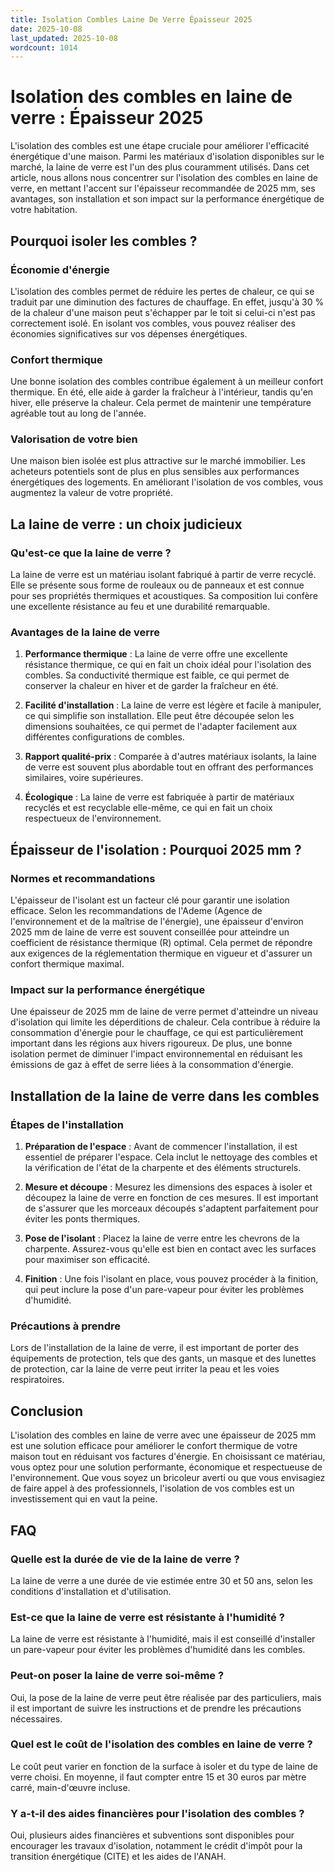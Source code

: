 ```yaml
---
title: Isolation Combles Laine De Verre Épaisseur 2025
date: 2025-10-08
last_updated: 2025-10-08
wordcount: 1014
---
```


# Isolation des combles en laine de verre : Épaisseur 2025

L'isolation des combles est une étape cruciale pour améliorer l'efficacité énergétique d'une maison. Parmi les matériaux d'isolation disponibles sur le marché, la laine de verre est l'un des plus couramment utilisés. Dans cet article, nous allons nous concentrer sur l'isolation des combles en laine de verre, en mettant l'accent sur l'épaisseur recommandée de 2025 mm, ses avantages, son installation et son impact sur la performance énergétique de votre habitation.

## Pourquoi isoler les combles ?

### Économie d'énergie

L'isolation des combles permet de réduire les pertes de chaleur, ce qui se traduit par une diminution des factures de chauffage. En effet, jusqu'à 30 % de la chaleur d'une maison peut s'échapper par le toit si celui-ci n'est pas correctement isolé. En isolant vos combles, vous pouvez réaliser des économies significatives sur vos dépenses énergétiques.

### Confort thermique

Une bonne isolation des combles contribue également à un meilleur confort thermique. En été, elle aide à garder la fraîcheur à l'intérieur, tandis qu'en hiver, elle préserve la chaleur. Cela permet de maintenir une température agréable tout au long de l'année.

### Valorisation de votre bien

Une maison bien isolée est plus attractive sur le marché immobilier. Les acheteurs potentiels sont de plus en plus sensibles aux performances énergétiques des logements. En améliorant l'isolation de vos combles, vous augmentez la valeur de votre propriété.

## La laine de verre : un choix judicieux

### Qu'est-ce que la laine de verre ?

La laine de verre est un matériau isolant fabriqué à partir de verre recyclé. Elle se présente sous forme de rouleaux ou de panneaux et est connue pour ses propriétés thermiques et acoustiques. Sa composition lui confère une excellente résistance au feu et une durabilité remarquable.

### Avantages de la laine de verre

1. **Performance thermique** : La laine de verre offre une excellente résistance thermique, ce qui en fait un choix idéal pour l'isolation des combles. Sa conductivité thermique est faible, ce qui permet de conserver la chaleur en hiver et de garder la fraîcheur en été.

2. **Facilité d'installation** : La laine de verre est légère et facile à manipuler, ce qui simplifie son installation. Elle peut être découpée selon les dimensions souhaitées, ce qui permet de l'adapter facilement aux différentes configurations de combles.

3. **Rapport qualité-prix** : Comparée à d'autres matériaux isolants, la laine de verre est souvent plus abordable tout en offrant des performances similaires, voire supérieures.

4. **Écologique** : La laine de verre est fabriquée à partir de matériaux recyclés et est recyclable elle-même, ce qui en fait un choix respectueux de l'environnement.

## Épaisseur de l'isolation : Pourquoi 2025 mm ?

### Normes et recommandations

L'épaisseur de l'isolant est un facteur clé pour garantir une isolation efficace. Selon les recommandations de l'Ademe (Agence de l'environnement et de la maîtrise de l'énergie), une épaisseur d'environ 2025 mm de laine de verre est souvent conseillée pour atteindre un coefficient de résistance thermique (R) optimal. Cela permet de répondre aux exigences de la réglementation thermique en vigueur et d'assurer un confort thermique maximal.

### Impact sur la performance énergétique

Une épaisseur de 2025 mm de laine de verre permet d'atteindre un niveau d'isolation qui limite les déperditions de chaleur. Cela contribue à réduire la consommation d'énergie pour le chauffage, ce qui est particulièrement important dans les régions aux hivers rigoureux. De plus, une bonne isolation permet de diminuer l'impact environnemental en réduisant les émissions de gaz à effet de serre liées à la consommation d'énergie.

## Installation de la laine de verre dans les combles

### Étapes de l'installation

1. **Préparation de l'espace** : Avant de commencer l'installation, il est essentiel de préparer l'espace. Cela inclut le nettoyage des combles et la vérification de l'état de la charpente et des éléments structurels.

2. **Mesure et découpe** : Mesurez les dimensions des espaces à isoler et découpez la laine de verre en fonction de ces mesures. Il est important de s'assurer que les morceaux découpés s'adaptent parfaitement pour éviter les ponts thermiques.

3. **Pose de l'isolant** : Placez la laine de verre entre les chevrons de la charpente. Assurez-vous qu'elle est bien en contact avec les surfaces pour maximiser son efficacité.

4. **Finition** : Une fois l'isolant en place, vous pouvez procéder à la finition, qui peut inclure la pose d'un pare-vapeur pour éviter les problèmes d'humidité.

### Précautions à prendre

Lors de l'installation de la laine de verre, il est important de porter des équipements de protection, tels que des gants, un masque et des lunettes de protection, car la laine de verre peut irriter la peau et les voies respiratoires.

## Conclusion

L'isolation des combles en laine de verre avec une épaisseur de 2025 mm est une solution efficace pour améliorer le confort thermique de votre maison tout en réduisant vos factures d'énergie. En choisissant ce matériau, vous optez pour une solution performante, économique et respectueuse de l'environnement. Que vous soyez un bricoleur averti ou que vous envisagiez de faire appel à des professionnels, l'isolation de vos combles est un investissement qui en vaut la peine.

## FAQ

### Quelle est la durée de vie de la laine de verre ?

La laine de verre a une durée de vie estimée entre 30 et 50 ans, selon les conditions d'installation et d'utilisation.

### Est-ce que la laine de verre est résistante à l'humidité ?

La laine de verre est résistante à l'humidité, mais il est conseillé d'installer un pare-vapeur pour éviter les problèmes d'humidité dans les combles.

### Peut-on poser la laine de verre soi-même ?

Oui, la pose de la laine de verre peut être réalisée par des particuliers, mais il est important de suivre les instructions et de prendre les précautions nécessaires.

### Quel est le coût de l'isolation des combles en laine de verre ?

Le coût peut varier en fonction de la surface à isoler et du type de laine de verre choisi. En moyenne, il faut compter entre 15 et 30 euros par mètre carré, main-d'œuvre incluse.

### Y a-t-il des aides financières pour l'isolation des combles ?

Oui, plusieurs aides financières et subventions sont disponibles pour encourager les travaux d'isolation, notamment le crédit d'impôt pour la transition énergétique (CITE) et les aides de l'ANAH.